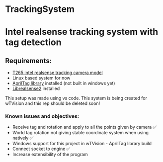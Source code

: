 # TrackingSystem

<h1>Intel realsense tracking system with tag detection</h1>
<h2>Requirements:</h2>

<ul>
  <li><a href="https://www.intelrealsense.com/tracking-camera-t265/">T265 intel realsense tracking camera model</a></li>
  <li>Linux based system for now</li>
  <li><a href="https://github.com/AprilRobotics/apriltag">AprilTag library</a> installed (not built in windows yet)</li>
  <li><a href="https://github.com/IntelRealSense/librealsense">Librealsense2</a> installed</li>
</ul>

This setup was made using vs code.
This system is being created for wTVision and this rep should be deleted soon!

<h3>Known issues and objectives:</h3>
<ul>
<li>Receive tag and rotation and apply to all the points given by camera ✅</li>
<li>World tag rotation not giving stable coordinate system when using natively ✅</li>
<li>Windows support for this project in wTVision - AprilTag library build</li>
<li>Connect socket to engine ✅</li>
<li>Increase extensibility of the program</li>
</ul>